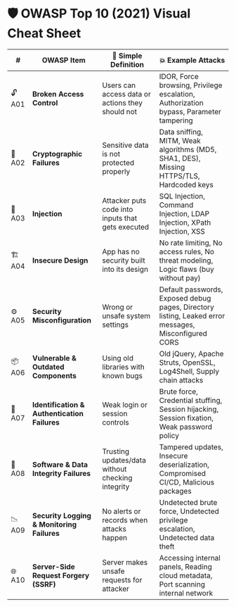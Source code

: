 # 🛡️ OWASP Top 10 (2021) Visual Cheat Sheet

| # | OWASP Item | 📝 Simple Definition | 💥 Example Attacks |
|--|-------------|-----------------------|----------------------------|
| 🔓 A01 | **Broken Access Control** | Users can access data or actions they should not | IDOR, Force browsing, Privilege escalation, Authorization bypass, Parameter tampering |
| 🔐 A02 | **Cryptographic Failures** | Sensitive data is not protected properly | Data sniffing, MITM, Weak algorithms (MD5, SHA1, DES), Missing HTTPS/TLS, Hardcoded keys |
| 💉 A03 | **Injection** | Attacker puts code into inputs that gets executed | SQL Injection, Command Injection, LDAP Injection, XPath Injection, XSS |
| 🏗️ A04 | **Insecure Design** | App has no security built into its design | No rate limiting, No access rules, No threat modeling, Logic flaws (buy without pay) |
| ⚙️ A05 | **Security Misconfiguration** | Wrong or unsafe system settings | Default passwords, Exposed debug pages, Directory listing, Leaked error messages, Misconfigured CORS |
| 📦 A06 | **Vulnerable & Outdated Components** | Using old libraries with known bugs | Old jQuery, Apache Struts, OpenSSL, Log4Shell, Supply chain attacks |
| 🪪 A07 | **Identification & Authentication Failures** | Weak login or session controls | Brute force, Credential stuffing, Session hijacking, Session fixation, Weak password policy |
| 🧩 A08 | **Software & Data Integrity Failures** | Trusting updates/data without checking integrity | Tampered updates, Insecure deserialization, Compromised CI/CD, Malicious packages |
| 📉 A09 | **Security Logging & Monitoring Failures** | No alerts or records when attacks happen | Undetected brute force, Undetected privilege escalation, Undetected data theft |
| 🌐 A10 | **Server-Side Request Forgery (SSRF)** | Server makes unsafe requests for attacker | Accessing internal panels, Reading cloud metadata, Port scanning internal network |
